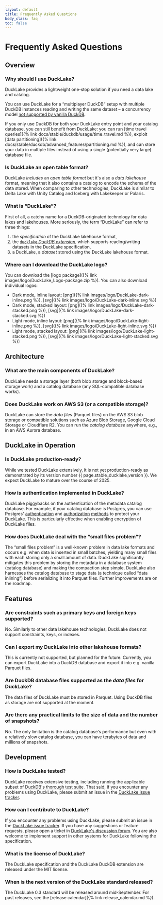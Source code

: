 ```yaml
---
layout: default
title: Frequently Asked Questions
body_class: faq
toc: false
---
```


<!-- ################################################################################# -->
<!-- ################################################################################# -->
<!-- ################################################################################# -->

<div class="wrap pagetitle">
  <h1>Frequently Asked Questions</h1>
</div>

## Overview




<!-- ----- ----- ----- ----- ----- ----- Q&A entry ----- ----- ----- ----- ----- ----- -->

<div class="qa-wrap" markdown="1">

### Why should I use DuckLake?

<div class="answer" markdown="1">

DuckLake provides a lightweight one-stop solution if you need a data lake and catalog.

You can use DuckLake for a “multiplayer DuckDB” setup with multiple DuckDB instances reading and writing the same dataset –
a concurrency model [not supported by vanilla DuckDB](https://duckdb.org/docs/stable/connect/concurrency).

If you only use DuckDB for both your DuckLake entry point and your catalog database, you can still benefit from DuckLake:
you can run [time travel queries]({% link docs/stable/duckdb/usage/time_travel.md %}),
exploit [data partitioning]({% link docs/stable/duckdb/advanced_features/partitioning.md %}),
and can store your data in multiple files instead of using a single (potentially very large) database file.

</div>

</div>




<!-- ----- ----- ----- ----- ----- ----- Q&A entry ----- ----- ----- ----- ----- ----- -->

<div class="qa-wrap" markdown="1">

### Is DuckLake an open table format?

<div class="answer" markdown="1">

DuckLake _includes_ an _open table format_ but it's also a _data lakehouse_ format, meaning that it also contains a catalog to encode the schema of the data stored.
When comparing to other technologies, DuckLake is similar to Delta Lake with Unity Catalog and Iceberg with Lakekeeper or Polaris.

</div>

</div>




<!-- ----- ----- ----- ----- ----- ----- Q&A entry ----- ----- ----- ----- ----- ----- -->

<div class="qa-wrap" markdown="1">

### What is “DuckLake”?

<div class="answer" markdown="1">

First of all, a catchy name for a DuckDB-originated technology for data lakes and lakehouses.
More seriously, the term “DuckLake” can refer to three things:

1. the _specification_ of the DuckLake lakehouse format,
2. the [`ducklake` _DuckDB extension_](https://duckdb.org/docs/stable/core_extensions/ducklake), which supports reading/writing datasets in the DuckLake specification,
3. a DuckLake, a _dataset_ stored using the DuckLake lakehouse format.

</div>

</div>





<!-- ----- ----- ----- ----- ----- ----- Q&A entry ----- ----- ----- ----- ----- ----- -->

<div class="qa-wrap" markdown="1">

### Where can I download the DuckLake logo?

<div class="answer" markdown="1">

You can download the [logo package]({% link images/logo/DuckLake_Logo-package.zip %}).
You can also download individual logos:

* Dark mode, inline layout: [png]({% link images/logo/DuckLake-dark-inline.png %}), [svg]({% link images/logo/DuckLake-dark-inline.svg %})
* Dark mode, stacked layout: [png]({% link images/logo/DuckLake-dark-stacked.png %}), [svg]({% link images/logo/DuckLake-dark-stacked.svg %})
* Light mode, inline layout: [png]({% link images/logo/DuckLake-light-inline.png %}), [svg]({% link images/logo/DuckLake-light-inline.svg %})
* Light mode, stacked layout: [png]({% link images/logo/DuckLake-light-stacked.png %}), [svg]({% link images/logo/DuckLake-light-stacked.svg %})

</div>

</div>





## Architecture




<!-- ----- ----- ----- ----- ----- ----- Q&A entry ----- ----- ----- ----- ----- ----- -->

<div class="qa-wrap" markdown="1">

### What are the main components of DuckLake?

<div class="answer" markdown="1">

DuckLake needs a storage layer (both blob storage and block-based storage work) and a catalog database (any SQL-compatible database works).

</div>

</div>




<!-- ----- ----- ----- ----- ----- ----- Q&A entry ----- ----- ----- ----- ----- ----- -->

<div class="qa-wrap" markdown="1">

### Does DuckLake work on AWS S3 (or a compatible storage)?

<div class="answer" markdown="1">

DuckLake can store the _data files_ (Parquet files) on the AWS S3 blob storage or compatible solutions such as Azure Blob Storage, Google Cloud Storage or Cloudflare R2.
You can run the _catalog database_ anywhere, e.g., in an AWS Aurora database.

</div>

</div>





## DuckLake in Operation




<!-- ----- ----- ----- ----- ----- ----- Q&A entry ----- ----- ----- ----- ----- ----- -->

<div class="qa-wrap" markdown="1">

### Is DuckLake production-ready?

<div class="answer" markdown="1">

While we tested DuckLake extensively, it is not yet production-ready as demonstrated by its version number {{ page.stable_ducklake_version }}.
We expect DuckLake to mature over the course of 2025.

</div>

</div>





<!-- ----- ----- ----- ----- ----- ----- Q&A entry ----- ----- ----- ----- ----- ----- -->

<div class="qa-wrap" markdown="1">

### How is authentication implemented in DuckLake?

<div class="answer" markdown="1">

DuckLake piggybacks on the authentication of the metadata catalog database. For example, if your catalog database is Postgres, you can use Postgres' [authentication](https://www.postgresql.org/docs/current/auth-methods.html) and [authorization](https://www.postgresql.org/docs/current/ddl-priv.html) [methods](https://www.postgresql.org/docs/current/ddl-rowsecurity.html)  to protect your DuckLake. This is particularly effective when enabling encryption of DuckLake files.

</div>

</div>




<!-- ----- ----- ----- ----- ----- ----- Q&A entry ----- ----- ----- ----- ----- ----- -->

<div class="qa-wrap" markdown="1">

### How does DuckLake deal with the “small files problem”?

<div class="answer" markdown="1">

The “small files problem” is a well-known problem in data lake formats and occurs e.g. when data is inserted in small batches,
yielding many small files with each storing only a small amount of data.
DuckLake significantly mitigates this problem by storing the metadata in a database system (catalog database) and making the compaction step simple.
DuckLake also harnesses the catalog database to stage data (a technique called “data inlining”) before serializing it into Parquet files.
Further improvements are on the roadmap.

</div>

</div>









## Features




<!-- ----- ----- ----- ----- ----- ----- Q&A entry ----- ----- ----- ----- ----- ----- -->

<div class="qa-wrap" markdown="1">

### Are constraints such as primary keys and foreign keys supported?

<div class="answer" markdown="1">

No. Similarly to other data lakehouse technologies, DuckLake does not support constraints, keys, or indexes.

</div>

</div>




<!-- ----- ----- ----- ----- ----- ----- Q&A entry ----- ----- ----- ----- ----- ----- -->

<div class="qa-wrap" markdown="1">

### Can I export my DuckLake into other lakehouse formats?

<div class="answer" markdown="1">

This is currently not supported, but planned for the future.
Currently, you can export DuckLake into a DuckDB database and export it into e.g. vanilla Parquet files.

</div>

</div>




<!-- ----- ----- ----- ----- ----- ----- Q&A entry ----- ----- ----- ----- ----- ----- -->

<div class="qa-wrap" markdown="1">

### Are DuckDB database files supported as the _data files_ for DuckLake?

<div class="answer" markdown="1">

The data files of DuckLake must be stored in Parquet.
Using DuckDB files as storage are not supported at the moment.

</div>

</div>




<!-- ----- ----- ----- ----- ----- ----- Q&A entry ----- ----- ----- ----- ----- ----- -->

<div class="qa-wrap" markdown="1">

### Are there any practical limits to the size of data and the number of snapshots?

<div class="answer" markdown="1">

No. The only limitation is the catalog database's performance but even with a relatively slow catalog database, you can have terabytes of data and millions of snapshots.

</div>

</div>





## Development




<!-- ----- ----- ----- ----- ----- ----- Q&A entry ----- ----- ----- ----- ----- ----- -->

<div class="qa-wrap" markdown="1">

### How is DuckLake tested?

<div class="answer" markdown="1">

DuckLake receives extensive testing, including running the applicable subset of [DuckDB's thorough test suite](https://duckdb.org/why_duckdb#thoroughly-tested).
That said, if you encounter any problems using DuckLake, please submit an issue in the [DuckLake issue tracker](https://github.com/duckdb/ducklake/issues).

</div>

</div>




<!-- ----- ----- ----- ----- ----- ----- Q&A entry ----- ----- ----- ----- ----- ----- -->

<div class="qa-wrap" markdown="1">

### How can I contribute to DuckLake?

<div class="answer" markdown="1">

If you encounter any problems using DuckLake, please submit an issue in the [DuckLake issue tracker](https://github.com/duckdb/ducklake/issues).
If you have any suggestions or feature requests, please open a ticket in [DuckLake's discussion forum](https://github.com/duckdb/ducklake/discussions).
You are also welcome to implement support in other systems for DuckLake following the specification.

</div>

</div>




<!-- ----- ----- ----- ----- ----- ----- Q&A entry ----- ----- ----- ----- ----- ----- -->

<div class="qa-wrap" markdown="1">

### What is the license of DuckLake?

<div class="answer" markdown="1">

The DuckLake specification and the DuckLake DuckDB extension are released under the MIT license.

</div>

</div>




<!-- ----- ----- ----- ----- ----- ----- Q&A entry ----- ----- ----- ----- ----- ----- -->

<div class="qa-wrap" markdown="1">

### When is the next version of the DuckLake standard released?

<div class="answer" markdown="1">

The DuckLake 0.3 standard will be released around mid-September.
For past releases, see the [release calendar]({% link release_calendar.md %}).

</div>

</div>


